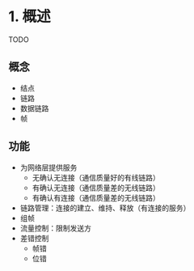 # 1. 概述

TODO

## 概念

- 结点
- 链路
- 数据链路
- 帧

## 功能

- 为网络层提供服务
    - 无确认无连接（通信质量好的有线链路）
    - 有确认无连接（通信质量差的无线链路）
    - 有确认有连接（通信质量差的无线链路）
- 链路管理：连接的建立、维持、释放（有连接的服务）
- 组帧
- 流量控制：限制发送方
- 差错控制
    - 帧错
    - 位错

